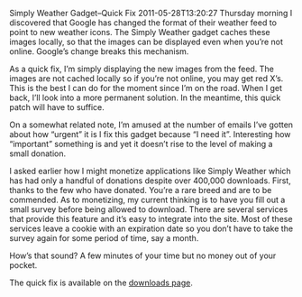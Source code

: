 Simply Weather Gadget&ndash;Quick Fix
2011-05-28T13:20:27
Thursday morning I discovered that Google has changed the format of their weather feed to point to new weather icons. The Simply Weather gadget caches these images locally, so that the images can be displayed even when you’re not online. Google’s change breaks this mechanism.

As a quick fix, I’m simply displaying the new images from the feed. The images are not cached locally so if you’re not online, you may get red X’s. This is the best I can do for the moment since I’m on the road. When I get back, I’ll look into a more permanent solution. In the meantime, this quick patch will have to suffice.

On a somewhat related note, I’m amused at the number of emails I’ve gotten about how “urgent” it is I fix this gadget because “I need it”. Interesting how “important” something is and yet it doesn’t rise to the level of making a small donation.

I asked earlier how I might monetize applications like Simply Weather which has had only a handful of donations despite over 400,000 downloads. First, thanks to the few who have donated. You’re a rare breed and are to be commended. As to monetizing, my current thinking is to have you fill out a small survey before being allowed to download. There are several services that provide this feature and it’s easy to integrate into the site. Most of these services leave a cookie with an expiration date so you don’t have to take the survey again for some period of time, say a month.

How’s that sound? A few minutes of your time but no money out of your pocket. 

The quick fix is available on the [downloads page](http://mike-ward.net/downloads).
